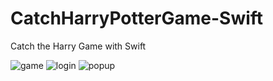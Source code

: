 # CatchHarryPotterGame-Swift
Catch the Harry Game with Swift

![game](https://user-images.githubusercontent.com/79537376/230694687-034bd9e5-e824-4585-8832-ba4e17c3a5de.jpg)
![login](https://user-images.githubusercontent.com/79537376/230694690-2dd3dbc0-963b-40d1-821d-d5e36e9cf394.jpg)
![popup](https://user-images.githubusercontent.com/79537376/230694692-3484f956-660a-4bba-8694-b6b1efe729a2.jpg)
